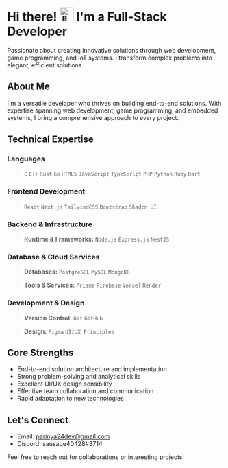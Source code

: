 # Hi there! <picture> <source srcset="https://fonts.gstatic.com/s/e/notoemoji/latest/1f44b/512.webp" type="image/webp"><img src="https://fonts.gstatic.com/s/e/notoemoji/latest/1f44b/512.gif" alt="👋" width="32" height="32"></picture> I'm a Full-Stack Developer

Passionate about creating innovative solutions through web development, game programming, and IoT systems. I transform complex problems into elegant, efficient solutions.

## About Me

I'm a versatile developer who thrives on building end-to-end solutions. With expertise spanning web development, game programming, and embedded systems, I bring a comprehensive approach to every project.

## Technical Expertise

### Languages
<!-- PROGRAMMING LANGUAGES -->
> `C` `C++` `Rust` `Go` `HTML5` `JavaScript` `TypeScript` `PHP` `Python` `Ruby` `Dart`

### Frontend Development 
<!-- FRONTEND TECHNOLOGIES -->
> `React` `Next.js` `TailwindCSS` `Bootstrap` `Shadcn UI`

### Backend & Infrastructure
<!-- BACKEND TECHNOLOGIES -->
> **Runtime & Frameworks:**
`Node.js` `Express.js` `NestJS`

### Database & Cloud Services
<!-- DATABASE AND CLOUD -->
> **Databases:**
`PostgreSQL` `MySQL` `MongoDB`

> **Tools & Services:**
`Prisma` `Firebase` `Vercel` `Render`

### Development & Design
<!-- DEVELOPMENT TOOLS -->
> **Version Control:**
`Git` `GitHub`

> **Design:**
`Figma` `UI/UX Principles`

## Core Strengths

- End-to-end solution architecture and implementation
- Strong problem-solving and analytical skills
- Excellent UI/UX design sensibility
- Effective team collaboration and communication
- Rapid adaptation to new technologies

## Let's Connect

- Email: parinya24dev@gmail.com
- Discord: sausage40428#3714

Feel free to reach out for collaborations or interesting projects!
